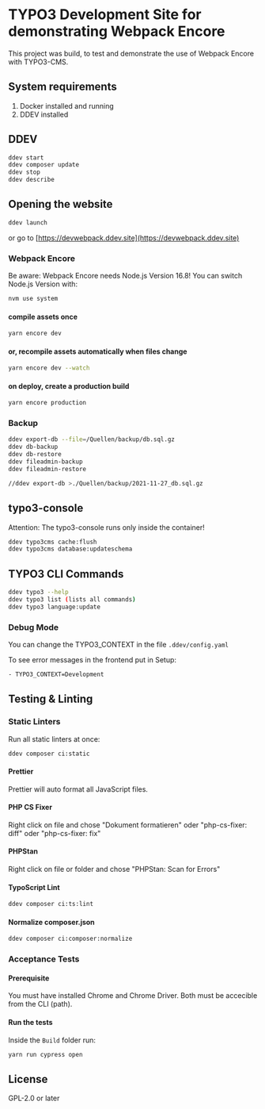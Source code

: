 # TYPO3 Development Site for demonstrating Webpack Encore

This project was build, to test and demonstrate the use of Webpack Encore with TYPO3-CMS.

## System requirements

1. Docker installed and running
2. DDEV installed

## DDEV

```bash
ddev start
ddev composer update
ddev stop
ddev describe
```

## Opening the website

```bash
ddev launch
```

or go to [https://devwebpack.ddev.site](https://devwebpack.ddev.site)

### Webpack Encore

Be aware: Webpack Encore needs Node.js Version 16.8!
You can switch Node.js Version with:

```bash
nvm use system
```

#### compile assets once

```bash
yarn encore dev
```

#### or, recompile assets automatically when files change

```bash
yarn encore dev --watch
```

#### on deploy, create a production build

```bash
yarn encore production
```

### Backup

```bash
ddev export-db --file=/Quellen/backup/db.sql.gz
ddev db-backup
ddev db-restore
ddev fileadmin-backup
ddev fileadmin-restore

//ddev export-db >./Quellen/backup/2021-11-27_db.sql.gz
```

## typo3-console

Attention: The typo3-console runs only inside the container!

```bash
ddev typo3cms cache:flush
ddev typo3cms database:updateschema
```

## TYPO3 CLI Commands

```bash
ddev typo3 --help
ddev typo3 list (lists all commands)
ddev typo3 language:update
```

### Debug Mode

You can change the TYPO3_CONTEXT in the file `.ddev/config.yaml`

To see error messages in the frontend put in Setup:

```bash
- TYPO3_CONTEXT=Development
```

## Testing & Linting

### Static Linters

Run all static linters at once:

```bash
ddev composer ci:static
```

#### Prettier

Prettier will auto format all JavaScript files.

#### PHP CS Fixer

Right click on file and chose "Dokument formatieren" oder "php-cs-fixer: diff" oder "php-cs-fixer: fix"

#### PHPStan

Right click on file or folder and chose "PHPStan: Scan for Errors"

#### TypoScript Lint

```bash
ddev composer ci:ts:lint
```

#### Normalize composer.json

```bash
ddev composer ci:composer:normalize
```

### Acceptance Tests

#### Prerequisite

You must have installed Chrome and Chrome Driver. Both must be accecible from the CLI (path).

#### Run the tests

Inside the ```Build``` folder run:

```bash
yarn run cypress open
```

## License

GPL-2.0 or later
